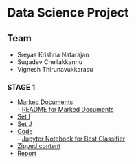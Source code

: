 # Data Science Project
## Team
- Sreyas Krishna Natarajan
- Sugadev Chellakkannu
- Vignesh Thirunavukkarasu

### STAGE 1
* [Marked Documents](https://github.com/sugadev/CS839/tree/master/Stage%201/All%20Marked%20Documents)
  <br/>  - [README for Marked Documents](https://github.com/sugadev/CS839/blob/master/Stage%201/All%20Marked%20Documents/README.md)
* [Set I](https://github.com/sugadev/CS839/tree/master/Stage%201/Set%20I)
* [Set J](https://github.com/sugadev/CS839/tree/master/Stage%201/Set%20J)
* [Code](https://github.com/sugadev/CS839/tree/master/Stage%201/Code)
<br/>     - [Jupyter Notebook for Best Classifier](https://github.com/sugadev/CS839/blob/master/Stage%201/Code/Person_Name_Classifier.ipynb)
* [Zipped content](https://github.com/sugadev/CS839/raw/master/Stage%201/Stage1.zip)
* [Report](https://github.com/sugadev/CS839/blob/master/Stage%201/Stage1_Report.pdf)
